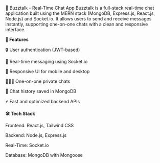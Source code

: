 📩 Buzztalk - Real-Time Chat App
Buzztalk is a full-stack real-time chat application built using the MERN stack (MongoDB, Express.js, React.js, Node.js) and Socket.io. It allows users to send and receive messages instantly, supporting one-on-one chats with a clean and responsive interface.

**🚀 Features**

🔒 User authentication (JWT-based)

💬 Real-time messaging using Socket.io

📱 Responsive UI for mobile and desktop

🧑‍🤝‍🧑 One-on-one private chats

📂 Chat history saved in MongoDB

⚡ Fast and optimized backend APIs

**🛠️ Tech Stack**

Frontend: React.js, Tailwind CSS

Backend: Node.js, Express.js

Real-Time: Socket.io

Database: MongoDB with Mongoose
